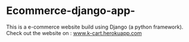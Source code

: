 # Ecommerce-django-app-
This is a e-commerce website build using Django (a python framework).
Check out the website on : www.k-cart.herokuapp.com
